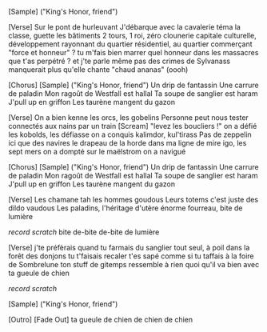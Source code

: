 [Sample] ("King's Honor, friend")

[Verse]
Sur le pont de hurleuvant
J'débarque avec la cavalerie
téma la classe, guette les bâtiments
2 tours, 1 roi, zéro clounerie
capitale culturelle, développement rayonnant
du quartier résidentiel, au quartier commerçant
"force et honneur" ? tu m'fais bien marrer
quel honneur dans les massacres que t'as perpétré ?
et j'te parle même pas des crimes de Sylvanass
manquerait plus qu'elle chante "chaud ananas"
(oooh)

[Chorus]
[Sample] ("King's Honor, friend")
Un drip de fantassin
Une carrure de paladin
Mon ragoût de Westfall est hallal
Ta soupe de sanglier est haram
J'pull up en griffon
Les taurène mangent du gazon

[Verse]
On a bien kenne les orcs, les gobelins
Personne peut nous tester
connectés aux nains par un train
[Scream] "levez les boucliers !"
on a défié les kobolds, les défiasse
on a conquis kalimdor, kul'tirass
Pas de zeppelin ici que des navires
le drapeau de la horde dans ma ligne de mire
igo, les sept mers on a dompté
sur le maëlstrom on a navigué

[Chorus]
[Sample] ("King's Honor, friend")
Un drip de fantassin
Une carrure de paladin
Mon ragoût de Westfall est hallal
Ta soupe de sanglier est haram
J'pull up en griffon
Les taurène mangent du gazon

[Verse]
Les chamane tah les hommes goudous
Leurs totems c'est juste des dildo vaudous
Les paladins, l'héritage d'utère
énorme fourreau, bite de lumière

*record scratch* bite de-bite de-bite de lumière

[Verse]
j'te préfèrais quand tu farmais du sanglier
tout seul, à poil dans la forêt
des donjons tu t'faisais recaler
t'es sapé comme si tu taffais à la foire de Sombrelune
ton stuff de gitemps ressemble à rien
quoi qu'il va bien avec ta gueule de chien

*record scratch*

[Sample] ("King's Honor, friend")

[Outro]
[Fade Out]
ta gueule de chien
de chien
de chien